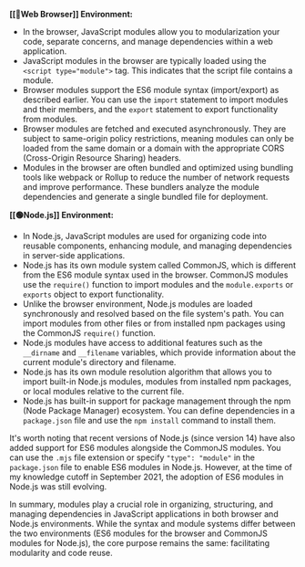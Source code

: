  **[[🧭Web Browser]] Environment:**

-   In the browser, JavaScript modules allow you to modularization your code, separate concerns, and manage dependencies within a web application.
-   JavaScript modules in the browser are typically loaded using the `<script type="module">` tag. This indicates that the script file contains a module.
-   Browser modules support the ES6 module syntax (import/export) as described earlier. You can use the `import` statement to import modules and their members, and the `export` statement to export functionality from modules.
-   Browser modules are fetched and executed asynchronously. They are subject to same-origin policy restrictions, meaning modules can only be loaded from the same domain or a domain with the appropriate CORS (Cross-Origin Resource Sharing) headers.
-   Modules in the browser are often bundled and optimized using bundling tools like webpack or Rollup to reduce the number of network requests and improve performance. These bundlers analyze the module dependencies and generate a single bundled file for deployment.

**[[🟢Node.js]] Environment:**

-   In Node.js, JavaScript modules are used for organizing code into reusable components, enhancing module, and managing dependencies in server-side applications.
-   Node.js has its own module system called CommonJS, which is different from the ES6 module syntax used in the browser. CommonJS modules use the `require()` function to import modules and the `module.exports` or `exports` object to export functionality.
-   Unlike the browser environment, Node.js modules are loaded synchronously and resolved based on the file system's path. You can import modules from other files or from installed npm packages using the CommonJS `require()` function.
-   Node.js modules have access to additional features such as the `__dirname` and `__filename` variables, which provide information about the current module's directory and filename.
-   Node.js has its own module resolution algorithm that allows you to import built-in Node.js modules, modules from installed npm packages, or local modules relative to the current file.
-   Node.js has built-in support for package management through the npm (Node Package Manager) ecosystem. You can define dependencies in a `package.json` file and use the `npm install` command to install them.

It's worth noting that recent versions of Node.js (since version 14) have also added support for ES6 modules alongside the CommonJS modules. You can use the `.mjs` file extension or specify `"type": "module"` in the `package.json` file to enable ES6 modules in Node.js. However, at the time of my knowledge cutoff in September 2021, the adoption of ES6 modules in Node.js was still evolving.

In summary, modules play a crucial role in organizing, structuring, and managing dependencies in JavaScript applications in both browser and Node.js environments. While the syntax and module systems differ between the two environments (ES6 modules for the browser and CommonJS modules for Node.js), the core purpose remains the same: facilitating modularity and code reuse.